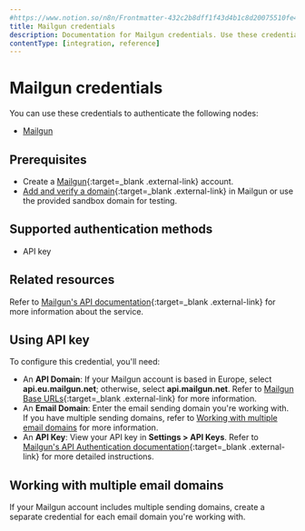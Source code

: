 ```yaml
---
#https://www.notion.so/n8n/Frontmatter-432c2b8dff1f43d4b1c8d20075510fe4
title: Mailgun credentials
description: Documentation for Mailgun credentials. Use these credentials to authenticate Mailgun in n8n, a workflow automation platform.
contentType: [integration, reference]
---
```


# Mailgun credentials

You can use these credentials to authenticate the following nodes:

- [Mailgun](/integrations/builtin/app-nodes/n8n-nodes-base.mailgun.md)

## Prerequisites

- Create a [Mailgun](https://www.mailgun.com/){:target=_blank .external-link} account.
- [Add and verify a domain](https://help.mailgun.com/hc/en-us/articles/360026833053-Domain-Verification-Setup-Guide){:target=_blank .external-link} in Mailgun or use the provided sandbox domain for testing.

## Supported authentication methods

- API key

## Related resources

Refer to [Mailgun's API documentation](https://documentation.mailgun.com/docs/mailgun/api-reference/intro/){:target=_blank .external-link} for more information about the service.

## Using API key

To configure this credential, you'll need:

- An **API Domain**: If your Mailgun account is based in Europe, select **api.eu.mailgun.net**; otherwise, select **api.mailgun.net**. Refer to [Mailgun Base URLs](https://documentation.mailgun.com/docs/mailgun/api-reference/intro/#base-url){:target=_blank .external-link} for more information.
- An **Email Domain**: Enter the email sending domain you're working with. If you have multiple sending domains, refer to [Working with multiple email domains](#working-with-multiple-email-domains) for more information.
- An **API Key**: View your API key in **Settings > API Keys**. Refer to [Mailgun's API Authentication documentation](https://documentation.mailgun.com/docs/mailgun/api-reference/authentication/){:target=_blank .external-link} for more detailed instructions.

## Working with multiple email domains

If your Mailgun account includes multiple sending domains, create a separate credential for each email domain you're working with.
